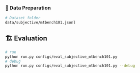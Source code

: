 ### 📂 Data Preparation

```bash
# Dataset folder
data/subjective/mtbench101.jsonl
```


## 🏗️ ️Evaluation

```bash
# run
python run.py configs/eval_subjective_mtbench101.py
# debug
python run.py configs/eval_subjective_mtbench101.py --debug
```

